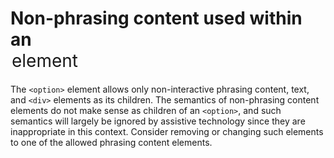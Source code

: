 # Non-phrasing content used within an <option> element

The `<option>` element allows only non-interactive phrasing content, text, and `<div>` elements as its children. The semantics of non-phrasing content elements do not make sense as children of an `<option>`, and such semantics will largely be ignored by assistive technology since they are inappropriate in this context. Consider removing or changing such elements to one of the allowed phrasing content elements.
